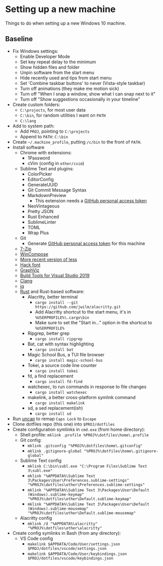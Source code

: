 # Setting up a new machine
Things to do when setting up a new Windows 10 machine.

## Baseline
- Fix Windows settings:
	- Enable Developer Mode
	- Set key repeat delay to the minimum
	- Show hidden files and folder
	- Unpin software from the start menu
	- Hide recently used and tips from start menu
	- Set 'Combine taskbar buttons' to never (Vista-style taskbar)
	- Turn off animations (they make me motion sick)
	- Turn off "When I snap a window, show what I can snap next to it"
	- Turn off "Show suggestions occasionally in your timeline"
- Create custom folders:
	- `C:\projects`, for most user data
	- `C:\bin`, for random utilities I want on `PATH`
	- `C:\lang`
- Add to system path:
	- Add `PROJ`, pointing to `C:\projects`
	- Append to `PATH`: `C:\bin`
- Create `~/.machine_profile`, putting `/c/bin` to the front of `PATH`.
- Install software
	- Chrome with extensions:
		- 1Password
		- cVim (config in `other/cvim`)
	- Sublime Text and plugins:
		- ColorPicker
		- EditorConfig
		- GenerateUUID
		- Git Commit Message Syntax
		- MarkdownPreview
			- This extension needs a [GitHub personal access token](https://github.com/settings/tokens)
		- NeoVintageous
		- Pretty JSON
		- Rust Enhanced
		- SublimeLinter
		- TOML
		- Wrap Plus
	- Git
		- Generate [GitHub personal access token](https://github.com/settings/tokens) for this machine
	- [7-Zip](https://www.7-zip.org/download.html)
	- [WinCompose](https://github.com/samhocevar/wincompose)
	- [More recent version of less](https://www.guysalias.tk/misc/less/)
	- [Hack font](https://sourcefoundry.org/hack/)
	- [GraphViz](https://www.graphviz.org/download/)
	- [Build Tools for Visual Studio 2019](https://visualstudio.microsoft.com/downloads/#build-tools-for-visual-studio-2019)
	- [Clang](http://releases.llvm.org/download.html)
	- [jq](https://stedolan.github.io/jq/)
	- [Rust](https://rustup.rs/) and Rust-based software:
		- Alacritty, better terminal
			- `cargo install --git https://github.com/jwilm/alacritty.git`
			- Add Alacritty shortcut to the start menu, it's in `%USERPROFILE%\.cargo\bin`
			- Make sure to set the "Start in..." option in the shortcut to `%USERPROFILE%`
		- Ripgrep, better grep
			- `cargo install ripgrep`
		- Bat, cat with syntax highlighting
			- `cargo install bat`
		- Magic School Bus, a TUI file browser
			- `cargo install magic-school-bus`
		- Tokei, a source code line counter
			- `cargo install tokei`
		- fd, a find replacement
			- `cargo install fd-find`
		- watchexec, to run commands in response to file changes
			- `cargo install watchexec`
		- makelink, a better cross-platform symlink command
			- `cargo install makelink`
		- sd, a sed replacement(ish)
			- `cargo install sd`
- Run [uncap](https://github.com/susam/uncap) to remap `Caps Lock` to `Escape`
- Clone dotfiles repo (this one) into `$PROJ/dotfiles`
- Create configuration symlinks in `cmd.exe` (from home directory):
	- Shell profile: `mklink .profile %PROJ%\dotfiles\home\.profile`
	- Git config:
		- `mklink .gitconfig "%PROJ%\dotfiles\home\.gitconfig"`
		- `mklink .gitignore-global "%PROJ%\dotfiles\home\.gitignore-global"`
	- Sublime Text config
		- `mklink C:\bin\subl.exe "C:\Program Files\Sublime Text 3\subl.exe"`
		- `mklink "%APPDATA%\Sublime Text 3\Packages\User\Preferences.sublime-settings" "%PROJ%\dotfiles\other\Preferences.sublime-settings"`
		- `mklink "%APPDATA%\Sublime Text 3\Packages\User\Default (Windows).sublime-keymap" "%PROJ%\dotfiles\other\Default.sublime-keymap"`
		- `mklink "%APPDATA%\Sublime Text 3\Packages\User\Default (Windows).sublime-mousemap" "%PROJ%\dotfiles\other\Default.sublime-mousemap"`
	- Alacritty config
		- `mklink /d "%APPDATA%\alacritty" "%PROJ%\dotfiles\other\alacritty"`
- Create config symlinks in Bash (from any directory):
	- VS Code config
		- `makelink $APPDATA/Code/User/settings.json $PROJ/dotfiles/vscode/settings.json`
		- `makelink $APPDATA/Code/User/keybindings.json $PROJ/dotfiles/vscode/keybindings.json`
